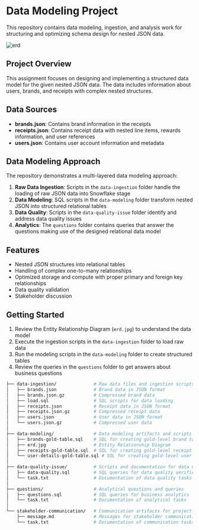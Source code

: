 # Data Modeling Project

This repository contains data modeling, ingestion, and analysis work for structuring and optimizing schema design for nested JSON data.


![erd](https://github.com/user-attachments/assets/38cd8179-9135-48ce-94f1-eda115621c61)

## Project Overview

This assignment focuses on designing and implementing a structured data model for the given nested JSON data. The data includes information about users, brands, and receipts with complex nested structures.

## Data Sources

- **brands.json**: Contains brand information in the receipts
- **receipts.json**: Contains receipt data with nested line items, rewards information, and user references
- **users.json**: Contains user account information and metadata

## Data Modeling Approach

The repository demonstrates a multi-layered data modeling approach:

1. **Raw Data Ingestion**: Scripts in the `data-ingestion` folder handle the loading of raw JSON data into Snowflake stage
2. **Data Modeling**: SQL scripts in the `data-modeling` folder transform nested JSON into structured relational tables
3. **Data Quality**: Scripts in the `data-quality-issue` folder identify and address data quality issues
4. **Analytics**: The `questions` folder contains queries that answer the questions making use of the designed relational data model 

## Features

- Nested JSON structures into relational tables
- Handling of complex one-to-many relationships
- Optimized storage and compute with proper primary and foreign key relationships
- Data quality validation
- Stakeholder discussion

## Getting Started

1. Review the Entity Relationship Diagram (`erd.jpg`) to understand the data model
2. Execute the ingestion scripts in the `data-ingestion` folder to load raw data
3. Run the modeling scripts in the `data-modeling` folder to create structured tables
4. Review the queries in the `questions` folder to get answers about business questions



```bash
├── data-ingestion/              # Raw data files and ingestion scripts
│   ├── brands.json              # Brand data in JSON format
│   ├── brands.json.gz           # Compressed brand data
│   ├── load.sql                 # SQL scripts for data loading
│   ├── receipts.json            # Receipt data in JSON format
│   ├── receipts.json.gz         # Compressed receipt data
│   ├── users.json               # User data in JSON format
│   └── users.json.gz            # Compressed user data
│
├── data-modeling/               # Data modeling artifacts and scripts
│   ├── brands-gold-table.sql    # SQL for creating gold-level brand tables
│   ├── erd.jpg                  # Entity Relationship Diagram
│   ├── receipts-gold-table.sql  # SQL for creating gold-level receipt tables
│   └── user-details-gold-table.sql # SQL for creating gold-level user tables
│
├── data-quality-issue/          # Scripts and documentation for data quality checks
│   ├── data-quality.sql         # SQL queries for data quality verification
│   └── task.txt                 # Documentation of data quality tasks
│
├── questions/                   # Analytical questions and queries
│   ├── questions.sql            # SQL queries for business analytics
│   └── task.txt                 # Documentation of analytical tasks
│
└── stakeholder-communication/   # Communication artifacts for project stakeholders
    ├── message.md               # Messages for stakeholder communication
    └── task.txt                 # Documentation of communication tasks



